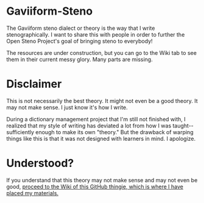 # Gaviiform-Steno
The Gaviiform steno dialect or theory is the way that I write stenographically. I want to share this with people in order to further the Open Steno Project's goal of bringing steno to everybody!

The resources are under construction, but you can go to the Wiki tab to see them in their current messy glory. Many parts are missing.

# Disclaimer
This is not necessarily the best theory. It might not even be a good theory. It may not make sense. I just know it's how I write. 

During a dictionary management project that I'm still not finished with, I realized that my style of writing has deviated a lot from how I was taught--sufficiently enough to make its own "theory." But the drawback of warping things like this is that it was not designed with learners in mind. I apologize.

# Understood?
If you understand that this theory may not make sense and may not even be good, [proceed to the Wiki of this GitHub thingie, which is where I have placed my materials.](https://github.com/Thelxiepeia/Gaviiform-Steno/wiki)
